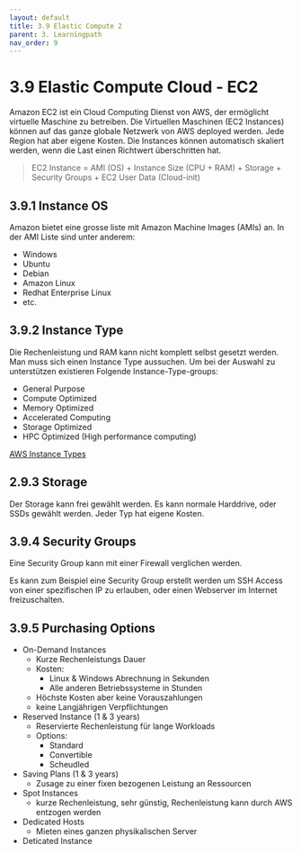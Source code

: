 ```yaml
---
layout: default
title: 3.9 Elastic Compute 2
parent: 3. Learningpath
nav_order: 9
---
```


# 3.9 Elastic Compute Cloud - EC2

Amazon EC2 ist ein Cloud Computing Dienst von AWS, der ermöglicht virtuelle Maschine zu betreiben. Die Virtuellen Maschinen (EC2 Instances) können auf das ganze globale Netzwerk von AWS deployed werden. Jede Region hat aber eigene Kosten. Die Instances können automatisch skaliert werden, wenn die Last einen Richtwert überschritten hat.

> EC2 Instance = AMI (OS) + Instance Size (CPU + RAM) + Storage + Security Groups + EC2 User Data (Cloud-init)

## 3.9.1 Instance OS

Amazon bietet eine grosse liste mit Amazon Machine Images (AMIs) an. In der AMI Liste sind unter anderem:

- Windows
- Ubuntu
- Debian
- Amazon Linux
- Redhat Enterprise Linux
- etc.

## 3.9.2 Instance Type

Die Rechenleistung und RAM kann nicht komplett selbst gesetzt werden. Man muss sich einen Instance Type aussuchen. Um bei der Auswahl zu unterstützen existieren Folgende Instance-Type-groups:

- General Purpose
- Compute Optimized
- Memory Optimized
- Accelerated Computing
- Storage Optimized
- HPC Optimized (High performance computing)

[AWS Instance Types](https://aws.amazon.com/ec2/instance-types/)

## 2.9.3 Storage

Der Storage kann frei gewählt werden. Es kann normale Harddrive, oder SSDs gewählt werden. Jeder Typ hat eigene Kosten.

## 3.9.4 Security Groups

Eine Security Group kann mit einer Firewall verglichen werden.

Es kann zum Beispiel eine Security Group erstellt werden um SSH Access von einer spezifischen IP zu erlauben, oder einen Webserver im Internet freizuschalten.

## 3.9.5 Purchasing Options

- On-Demand Instances
  - Kurze Rechenleistungs Dauer
  - Kosten:
    - Linux & Windows Abrechnung in Sekunden
    - Alle anderen Betriebssysteme in Stunden
  - Höchste Kosten aber keine Vorauszahlungen
  - keine Langjährigen Verpflichtungen
- Reserved Instance (1 & 3 years)
  - Reservierte Rechenleistung für lange Workloads
  - Options:
    - Standard
    - Convertible
    - Scheudled
- Saving Plans (1 & 3 years)
  - Zusage zu einer fixen bezogenen Leistung an Ressourcen
- Spot Instances
  - kurze Rechenleistung, sehr günstig, Rechenleistung kann durch AWS entzogen werden
- Dedicated Hosts
  - Mieten eines ganzen physikalischen Server
- Deticated Instance
